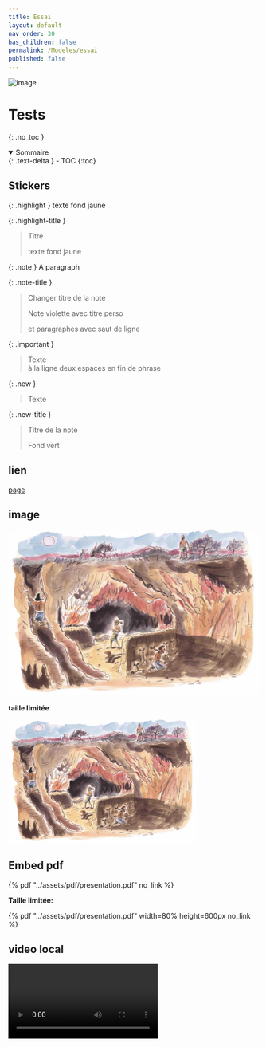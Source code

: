 ```yaml
---
title: Essai
layout: default
nav_order: 30
has_children: false
permalink: /Modeles/essai
published: false
---
```


![image](../assets/img/schema_conscience.svg)

# Tests
{: .no_toc }

<details open markdown="block">
  <summary>
    Sommaire
  </summary>
  {: .text-delta }
- TOC
{:toc}
</details>

## Stickers

{: .highlight }
texte fond jaune

{: .highlight-title }
> Titre
>
> texte fond jaune

{: .note }
A paragraph

{: .note-title }
> Changer titre de la note
>
> Note violette avec titre perso
>
> et  paragraphes avec saut de ligne

{: .important }
> Texte  
> à la ligne deux espaces en fin de phrase

{: .new }
> Texte

{: .new-title }
> Titre de la note
>
> Fond vert

## lien 
[page](https://truc.com)

## image
![on image](../../assets/img/caverne-harambat2.jpeg)

**taille limitée**

<img src="../../assets/img/caverne-harambat2.jpeg"  width="75%">

## Embed pdf

{% pdf "../assets/pdf/presentation.pdf" no_link %}

**Taille limitée:**  

{% pdf "../assets/pdf/presentation.pdf" width=80% height=600px no_link %}

## video local

<video src="../../assets/vid/inherit.mp4" controls="controls" style="max-width: 730px;">


## Video youtube

<iframe width="560" height="315" src="https://www.youtube.com/embed/_-SO6rBizQc" title="YouTube video player" frameborder="0" allow="accelerometer; autoplay; clipboard-write; encrypted-media; gyroscope; picture-in-picture; web-share" allowfullscreen></iframe>

## Vimeo

<iframe src="https://player.vimeo.com/video/430695?h=b9727ea27a" width="640" height="479" frameborder="0" allow="autoplay; fullscreen; picture-in-picture" allowfullscreen></iframe>

## Tableaux

| head1        | head two          | three |
|:-------------|:------------------|:------|
| ok           | good swedish fish | nice  |
| out of stock | good and plenty   | nice  |
| ok           | good `oreos`      | hmm   |
| ok           | good `zoute` drop | yumm  |

## embed markmap

<iframe src="../assets/html/schema_conscience.html" width="100%" height="600px" frameborder="0"></iframe>

<iframe src="../../assets/cartes/carte1.html" width="100%" height="600px" frameborder="0"></iframe>


